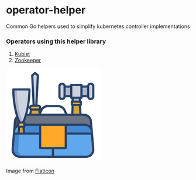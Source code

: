 # operator-helper

Common Go helpers used to simplify kubernetes controller implementations

### Operators using this helper library

1. [Kubist](https://github.com/monimesl/kubist)
2. [Zookeeper](https://github.com/monimesl/zookeeper-operator)

![Utility Icon](utilities.png)

Image from [Flaticon](https://www.flaticon.com/free-icon/kit_2884240)